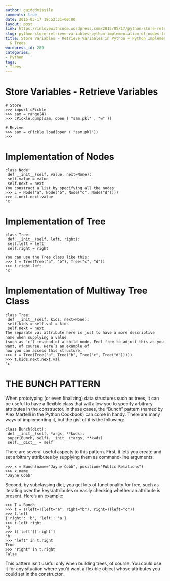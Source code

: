 ```yaml
---
author: guidedmissile
comments: true
date: 2015-05-17 19:52:31+00:00
layout: post
link: https://inlovewithcode.wordpress.com/2015/05/17/python-store-retrieve-variables-python-implementation-of-nodes-trees/
slug: python-store-retrieve-variables-python-implementation-of-nodes-trees
title: Store Variables - Retrieve Variables in Python + Python Implementation of Nodes
  & Trees
wordpress_id: 289
categories:
- Python
tags:
- Trees
---
```


# Store Variables - Retrieve Variables



    
    # Store
    >>> import cPickle
    >>> sam = range(4)
    >>> cPickle.dump(sam, open ( "sam.pkl" , "w" ))
    
    # Revive
    >>> sam = cPickle.load(open ( "sam.pkl"))
    >>>




# Implementation of Nodes



    
    class Node:
     def __init__(self, value, next=None):
     self.value = value
     self.next = next
    You construct a list by specifying all the nodes:
    >>> L = Node("a", Node("b", Node("c", Node("d"))))
    >>> L.next.next.value
    'c'




# Implementation of Tree



    
    class Tree:
     def __init__(self, left, right):
     self.left = left
     self.right = right
    
    You can use the Tree class like this:
    >>> t = Tree(Tree("a", "b"), Tree("c", "d"))
    >>> t.right.left
    'c'




# Implementation of Multiway Tree Class



    
    class Tree:
     def __init__(self, kids, next=None):
     self.kids = self.val = kids
     self.next = next
    The separate val attribute here is just to have a more descriptive name when supplying a value
    (such as 'c') instead of a child node. Feel free to adjust this as you want, of course. Here’s an example of
    how you can access this structure:
    >>> t = Tree(Tree("a", Tree("b", Tree("c", Tree("d")))))
    >>> t.kids.next.next.val
    'c'




# THE BUNCH PATTERN


When prototyping (or even finalizing) data structures such as trees, it can be useful to have a flexible class
that will allow you to specify arbitrary attributes in the constructor. In these cases, the “Bunch” pattern
(named by Alex Martelli in the Python Cookbook) can come in handy. There are many ways of
implementing it, but the gist of it is the following:

    
    class Bunch(dict):
     def __init__(self, *args, **kwds):
     super(Bunch, self).__init__(*args, **kwds)
     self.__dict__ = self


There are several useful aspects to this pattern. First, it lets you create and set arbitrary attributes by
supplying them as command-line arguments:

    
    >>> x = Bunch(name="Jayne Cobb", position="Public Relations")
    >>> x.name
    'Jayne Cobb'


Second, by subclassing dict, you get lots of functionality for free, such as iterating over the keys/attributes
or easily checking whether an attribute is present. Here’s an example:

    
    >>> T = Bunch
    >>> t = T(left=T(left="a", right="b"), right=T(left="c"))
    >>> t.left
    {'right': 'b', 'left': 'a'}
    >>> t.left.right
    'b'
    >>> t['left']['right']
    'b'
    >>> "left" in t.right
    True
    >>> "right" in t.right
    False


This pattern isn’t useful only when building trees, of course. You could use it for any situation where you’d
want a flexible object whose attributes you could set in the constructor.
